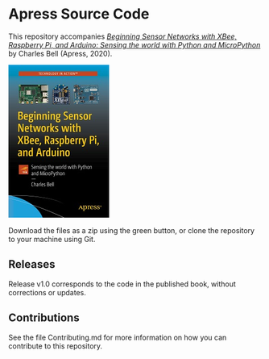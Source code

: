 # Apress Source Code

This repository accompanies [*Beginning Sensor Networks with XBee, Raspberry Pi, and Arduino: Sensing the world with Python and MicroPython*](https://www.apress.com/9781484257951) by Charles Bell (Apress, 2020).

[comment]: #cover
![Cover image](9781484257951.jpg)

Download the files as a zip using the green button, or clone the repository to your machine using Git.

## Releases

Release v1.0 corresponds to the code in the published book, without corrections or updates.

## Contributions

See the file Contributing.md for more information on how you can contribute to this repository.